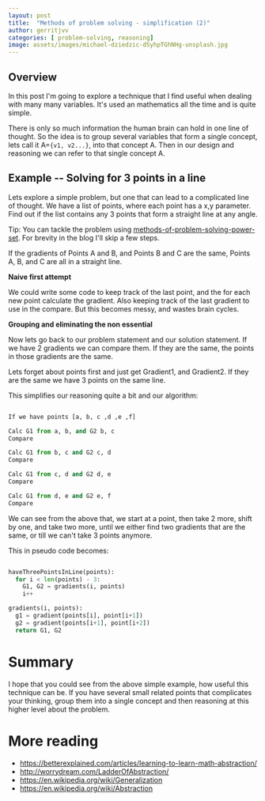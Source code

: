 ```yaml
---
layout: post
title:  "Methods of problem solving - simplification (2)"
author: gerritjvv
categories: [ problem-solving, reasoning]
image: assets/images/michael-dziedzic-dSyhpTGhNHg-unsplash.jpg
---
```


## Overview

In this post I'm going to explore a technique that I find useful when dealing with many many variables.
It's used an mathematics all the time and is quite simple.

There is only so much information the human brain can hold in one line of thought. So the idea is to group
several variables that form a single concept, lets call it A=`{v1, v2...}`, into that concept A. Then in our design and reasoning
we can refer to that single concept A. 

## Example -- Solving for 3 points in a line

Lets explore a simple problem, but one that can lead to a complicated line of thought. 
We have a list of points, where each point has a x,y parameter. Find out if the list contains any 3 points that form
a straight line at any angle.

Tip: You can tackle the problem using [methods-of-problem-solving-power-set](https://gerritjvv.github.io/blog/methods-of-problem-solving-power-set/).
For brevity in the blog I'll skip a few steps.  

If the gradients of Points A and B, and Points B and C are the same, Points A, B, and C are all in a straight line.

**Naive first attempt**

We could write some code to keep track of the last point, and the for each new point calculate the gradient.
Also keeping track of the last gradient to use in the compare. But this becomes messy, and wastes brain cycles.

**Grouping and eliminating the non essential**

Now lets go back to our problem statement and our solution statement. 
If we have 2 gradients we can compare them. If they are the same, the points in those gradients are the same.

Lets forget about points first and just get Gradient1, and Gradient2. If they are the same we have 3 points on the same line.

This simplifies our reasoning quite a bit and our algorithm:

```python

If we have points [a, b, c ,d ,e ,f]

Calc G1 from a, b, and G2 b, c
Compare

Calc G1 from b, c and G2 c, d
Compare

Calc G1 from c, d and G2 d, e
Compare

Calc G1 from d, e and G2 e, f
Compare
```

We can see from the above that, we start at a point, then take 2 more, shift by one, and take two more,
until we either find two gradients that are the same, or till we can't take 3 points anymore.

This in pseudo code becomes:

```python

haveThreePointsInLine(points):
  for i < len(points) - 3:
    G1, G2 = gradients(i, points)
    i++

gradients(i, points):
  g1 = gradient(points[i], point[i+1])
  g2 = gradient(points[i+1], point[i+2])
  return G1, G2
```

# Summary 

I hope that you could see from the above simple example, how useful this technique can be.
If you have several small related points that complicates your thinking, group them into a single concept
and then reasoning at this higher level about the problem.

# More reading

  * https://betterexplained.com/articles/learning-to-learn-math-abstraction/
  * http://worrydream.com/LadderOfAbstraction/
  * https://en.wikipedia.org/wiki/Generalization
  * https://en.wikipedia.org/wiki/Abstraction